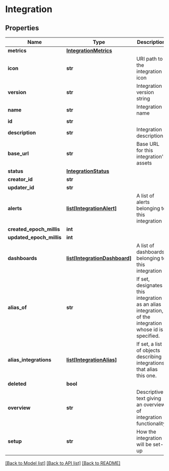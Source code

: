 # Integration

## Properties
Name | Type | Description | Notes
------------ | ------------- | ------------- | -------------
**metrics** | [**IntegrationMetrics**](IntegrationMetrics.md) |  | [optional] 
**icon** | **str** | URI path to the integration icon | 
**version** | **str** | Integration version string | 
**name** | **str** | Integration name | 
**id** | **str** |  | [optional] 
**description** | **str** | Integration description | 
**base_url** | **str** | Base URL for this integration&#39;s assets | [optional] 
**status** | [**IntegrationStatus**](IntegrationStatus.md) |  | [optional] 
**creator_id** | **str** |  | [optional] 
**updater_id** | **str** |  | [optional] 
**alerts** | [**list[IntegrationAlert]**](IntegrationAlert.md) | A list of alerts belonging to this integration | [optional] 
**created_epoch_millis** | **int** |  | [optional] 
**updated_epoch_millis** | **int** |  | [optional] 
**dashboards** | [**list[IntegrationDashboard]**](IntegrationDashboard.md) | A list of dashboards belonging to this integration | [optional] 
**alias_of** | **str** | If set, designates this integration as an alias integration, of the integration whose id is specified. | [optional] 
**alias_integrations** | [**list[IntegrationAlias]**](IntegrationAlias.md) | If set, a list of objects describing integrations that alias this one. | [optional] 
**deleted** | **bool** |  | [optional] 
**overview** | **str** | Descriptive text giving an overview of integration functionality | [optional] 
**setup** | **str** | How the integration will be set-up | [optional] 

[[Back to Model list]](../README.md#documentation-for-models) [[Back to API list]](../README.md#documentation-for-api-endpoints) [[Back to README]](../README.md)


